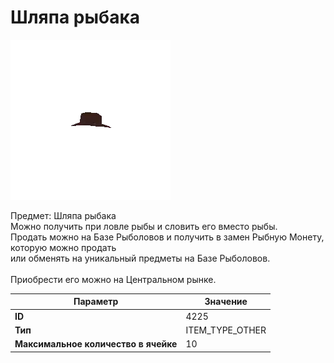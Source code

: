 # Шляпа рыбака

![Item Image](../img/4225.webp?raw=true)

Предмет: Шляпа рыбака<br>Можно получить при ловле рыбы и словить его вместо рыбы.<br>Продать можно на Базе Рыболовов и получить в замен Рыбную Монету, которую можно продать<br>или обменять на уникальный предметы на Базе Рыболовов.<br><br>Приобрести его можно на Центральном рынке.


| Параметр | Значение |
|----------|----------|
| **ID** | 4225 |
| **Тип** | ITEM_TYPE_OTHER |
| **Максимальное количество в ячейке** | 10 |

